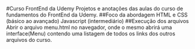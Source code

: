 #Curso FrontEnd da Udemy
Projetos e anotações das aulas do curso de fundamentos do FrontEnd da Udemy.
##Foco da abordagem
HTML e CSS (básico ao avançado)
Javascript (intermediário)
##Execução dos arquivos
Abrir o arquivo menu.html no navegador, onde o mesmo abrirá uma interface(Menu) contendo uma listagem de todos os links dos outros arquivos do curso.
